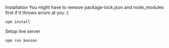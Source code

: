 Installation
You might have to remove package-lock.json and node_modules first if it throws errors at you :)
```
npm install
```

Setup live server
```
npm run kenson
```
